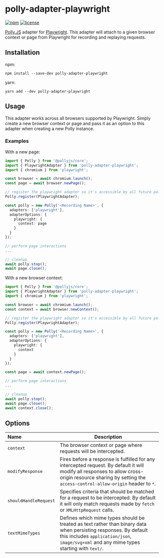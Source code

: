 # polly-adapter-playwright

[![npm](https://shields.io/npm/v/polly-adapter-playwright)](https://www.npmjs.com/package/polly-adapter-playwright)
[![license](https://shields.io/github/license/redabacha/polly-adapter-playwright)](https://github.com/redabacha/polly-adapter-playwright/blob/main/LICENSE)

[Polly.JS](https://netflix.github.io/pollyjs/#/) adapter for [Playwright](https://playwright.dev/). This adapter will attach to a given browser context or page from Playwright for recording and replaying requests.

## Installation

npm:

```
npm install --save-dev polly-adapter-playwright
```

yarn:

```
yarn add --dev polly-adapter-playwright
```

## Usage

This adapter works across all browsers supported by Playwright. Simply create a new browser context or page and pass it as an option to this adapter when creating a new Polly instance.

### Examples

With a new page:

```ts
import { Polly } from '@pollyjs/core';
import { PlaywrightAdapter } from 'polly-adapter-playwright';
import { chromium } from 'playwright';

const browser = await chromium.launch();
const page = await browser.newPage();

// register the playwright adapter so it's accessible by all future polly instances
Polly.register(PlaywrightAdapter);

const polly = new Polly('<Recording Name>', {
  adapters: ['playwright'],
  adapterOptions: {
    playwright: {
      context: page
    }
  }
});

// perform page interactions
...

// cleanup
await polly.stop();
await page.close();
```

With a new browser context:

```ts
import { Polly } from '@pollyjs/core';
import { PlaywrightAdapter } from 'polly-adapter-playwright';
import { chromium } from 'playwright';

const browser = await chromium.launch();
const context = await browser.newContext();

// register the playwright adapter so it's accessible by all future polly instances
Polly.register(PlaywrightAdapter);

const polly = new Polly('<Recording Name>', {
  adapters: ['playwright'],
  adapterOptions: {
    playwright: {
      context
    }
  }
});

const page = await context.newPage();

// perform page interactions
...

// cleanup
await polly.stop();
await page.close();
await context.close();
```

## Options

| Name                  | Description                                                                                                                                                                                                  |
| :-------------------- | ------------------------------------------------------------------------------------------------------------------------------------------------------------------------------------------------------------ |
| `context`             | The browser context or page where requests will be intercepted.                                                                                                                                              |
| `modifyResponse`      | Fires before a response is fulfilled for any intercepted request. By default it will modify all responses to allow cross-origin resource sharing by setting the `access-control-allow-origin` header to `*`. |
| `shouldHandleRequest` | Specifies criteria that should be matched for a request to be intercepted. By default it will only match requests made by `fetch` or `XMLHttpRequest` calls.                                                 |
| `textMimeTypes`       | Defines which mime types should be treated as text rather than binary data when persisting responses. By default this includes `application/json`, `image/svg+xml` and any mime types starting with `text/`. |
